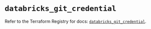 # `databricks_git_credential`

Refer to the Terraform Registry for docs: [`databricks_git_credential`](https://registry.terraform.io/providers/databricks/databricks/1.45.0/docs/resources/git_credential).
